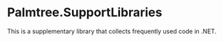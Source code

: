 # Palmtree.SupportLibraries
This is a supplementary library that collects frequently used code in .NET.
